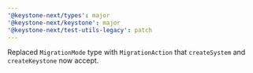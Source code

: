 ```yaml
---
'@keystone-next/types': major
'@keystone-next/keystone': major
'@keystone-next/test-utils-legacy': patch
---
```


Replaced `MigrationMode` type with `MigrationAction` that `createSystem` and `createKeystone` now accept.
